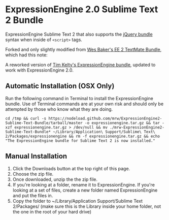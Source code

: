 ExpressionEngine 2.0 Sublime Text 2 Bundle
====================================

ExpressionEngine Sublime Text 2 that also supports the [jQuery bundle](https://github.com/mrmartineau/jQuery) syntax when inside of `<script>` tags.

Forked and only slightly modified from [Wes Baker's EE 2 TextMate Bundle](https://github.com/wesbaker/ExpressionEngine2.tmbundle), which had this note: 

A reworked version of [Tim Kelty's ExpressionEngine bundle](http://github.com/timkelty/expressionengine-tweaked-tmbundle), updated to work with ExpressionEngine 2.0. 

Automatic Installation (OSX Only)
------------
Run the following command in Terminal to install the ExpressionEngine bundle. Use of Terminal commands are at your own risk and should only be attempted by those who know what they are doing.

```
cd /tmp && curl -s https://nodeload.github.com/mrw/ExpressionEngine2-Sublime-Text-Bundle/tarball/master -o expressionengine.tar.gz && tar -xzf expressionengine.tar.gz > /dev/null && mv ./mrw-ExpressionEngine2-Sublime-Text-Bundle* ~/Library/Application\ Support/Sublime\ Text\ 2/Packages/expressionengine && rm -f expressionengine.tar.gz && echo "The ExpressionEngine bundle for Sublime Text 2 is now installed."
```

Manual Installation
------------

1. Click the Downloads button at the top right of this page.
2. Choose the zip file.
3. Once downloaded, unzip the the zip file.
4. If you're looking at a folder, rename it to ExpressionEngine. If you're looking at a set of files, create a new folder named ExpressionEngine and put the files in.
5. Copy the folder to ~/Library/Application Support/Sublime Text 2/Packages/ (make sure this is the Library inside your home folder, not the one in the root of your hard drive)